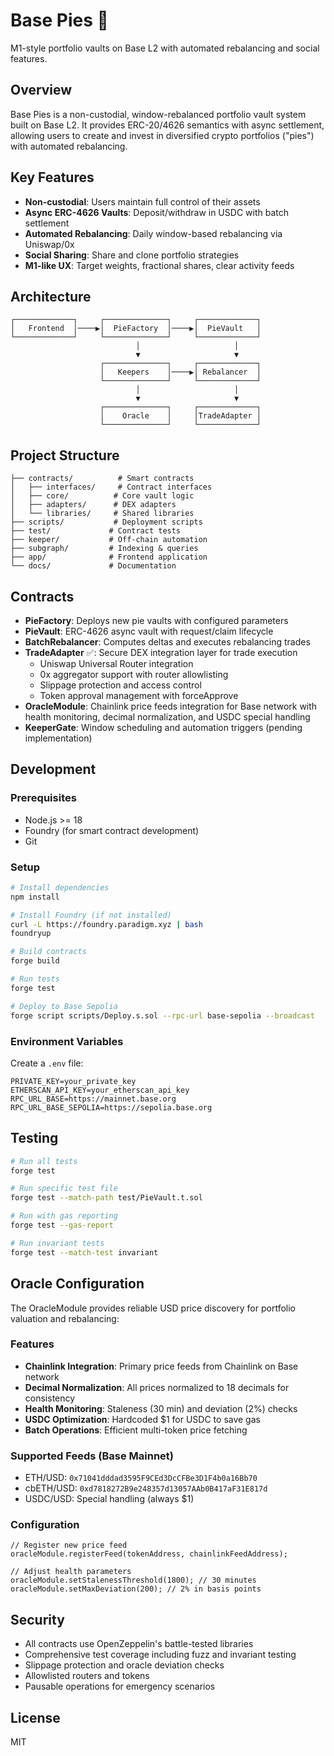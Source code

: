 # Base Pies 🥧

M1-style portfolio vaults on Base L2 with automated rebalancing and social features.

## Overview

Base Pies is a non-custodial, window-rebalanced portfolio vault system built on Base L2. It provides ERC-20/4626 semantics with async settlement, allowing users to create and invest in diversified crypto portfolios ("pies") with automated rebalancing.

## Key Features

- **Non-custodial**: Users maintain full control of their assets
- **Async ERC-4626 Vaults**: Deposit/withdraw in USDC with batch settlement
- **Automated Rebalancing**: Daily window-based rebalancing via Uniswap/0x
- **Social Sharing**: Share and clone portfolio strategies
- **M1-like UX**: Target weights, fractional shares, clear activity feeds

## Architecture

```
┌─────────────┐     ┌──────────────┐     ┌─────────────┐
│   Frontend  │────▶│  PieFactory  │────▶│  PieVault   │
└─────────────┘     └──────────────┘     └─────────────┘
                            │                     │
                            ▼                     ▼
                    ┌──────────────┐     ┌─────────────┐
                    │   Keepers    │────▶│ Rebalancer  │
                    └──────────────┘     └─────────────┘
                            │                     │
                            ▼                     ▼
                    ┌──────────────┐     ┌─────────────┐
                    │    Oracle    │     │TradeAdapter │
                    └──────────────┘     └─────────────┘
```

## Project Structure

```
├── contracts/          # Smart contracts
│   ├── interfaces/     # Contract interfaces
│   ├── core/          # Core vault logic
│   ├── adapters/      # DEX adapters
│   └── libraries/     # Shared libraries
├── scripts/           # Deployment scripts
├── test/             # Contract tests
├── keeper/           # Off-chain automation
├── subgraph/         # Indexing & queries
├── app/              # Frontend application
└── docs/             # Documentation
```

## Contracts

- **PieFactory**: Deploys new pie vaults with configured parameters
- **PieVault**: ERC-4626 async vault with request/claim lifecycle
- **BatchRebalancer**: Computes deltas and executes rebalancing trades
- **TradeAdapter** ✅: Secure DEX integration layer for trade execution
  - Uniswap Universal Router integration
  - 0x aggregator support with router allowlisting
  - Slippage protection and access control
  - Token approval management with forceApprove
- **OracleModule**: Chainlink price feeds integration for Base network with health monitoring, decimal normalization, and USDC special handling
- **KeeperGate**: Window scheduling and automation triggers (pending implementation)

## Development

### Prerequisites

- Node.js >= 18
- Foundry (for smart contract development)
- Git

### Setup

```bash
# Install dependencies
npm install

# Install Foundry (if not installed)
curl -L https://foundry.paradigm.xyz | bash
foundryup

# Build contracts
forge build

# Run tests
forge test

# Deploy to Base Sepolia
forge script scripts/Deploy.s.sol --rpc-url base-sepolia --broadcast
```

### Environment Variables

Create a `.env` file:

```env
PRIVATE_KEY=your_private_key
ETHERSCAN_API_KEY=your_etherscan_api_key
RPC_URL_BASE=https://mainnet.base.org
RPC_URL_BASE_SEPOLIA=https://sepolia.base.org
```

## Testing

```bash
# Run all tests
forge test

# Run specific test file
forge test --match-path test/PieVault.t.sol

# Run with gas reporting
forge test --gas-report

# Run invariant tests
forge test --match-test invariant
```

## Oracle Configuration

The OracleModule provides reliable USD price discovery for portfolio valuation and rebalancing:

### Features
- **Chainlink Integration**: Primary price feeds from Chainlink on Base network
- **Decimal Normalization**: All prices normalized to 18 decimals for consistency
- **Health Monitoring**: Staleness (30 min) and deviation (2%) checks
- **USDC Optimization**: Hardcoded $1 for USDC to save gas
- **Batch Operations**: Efficient multi-token price fetching

### Supported Feeds (Base Mainnet)
- ETH/USD: `0x71041dddad3595F9CEd3DcCFBe3D1F4b0a16Bb70`
- cbETH/USD: `0xd7818272B9e248357d13057AAb0B417aF31E817d`
- USDC/USD: Special handling (always $1)

### Configuration
```solidity
// Register new price feed
oracleModule.registerFeed(tokenAddress, chainlinkFeedAddress);

// Adjust health parameters
oracleModule.setStalenessThreshold(1800); // 30 minutes
oracleModule.setMaxDeviation(200); // 2% in basis points
```

## Security

- All contracts use OpenZeppelin's battle-tested libraries
- Comprehensive test coverage including fuzz and invariant testing
- Slippage protection and oracle deviation checks
- Allowlisted routers and tokens
- Pausable operations for emergency scenarios

## License

MIT